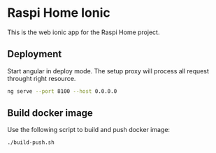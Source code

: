 # Raspi Home Ionic
This is the web ionic app for the Raspi Home project.

## Deployment
Start angular in deploy mode. The setup proxy will process all request throught right resource.
```sh
ng serve --port 8100 --host 0.0.0.0
```

## Build docker image
Use the following script to build and push docker image:
```sh
./build-push.sh
```
